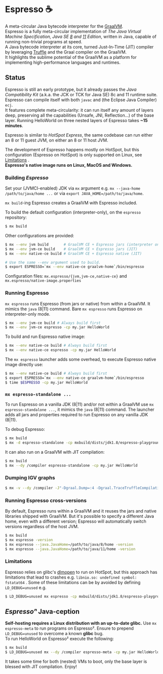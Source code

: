 # Espresso :coffee:
A meta-circular Java bytecode interpreter for the [GraalVM](https://github.com/oracle/graal).  
Espresso is a fully meta-circular implementation of *The Java Virtual Machine Specification, Java SE [8](https://docs.oracle.com/javase/specs/jvms/se8/html/index.html) and [11](https://docs.oracle.com/javase/specs/jvms/se11/html/index.html) Edition*, written in Java, capable of running non-trivial programs at speed.  
A Java bytecode interpreter at its core, turned Just-In-Time (JIT) compiler by leveraging [Truffle](https://github.com/oracle/graal/tree/master/truffle) and the Graal compiler on the GraalVM.  
It highlights the sublime potential of the GraalVM as a platform for implementing high-performance languages and runtimes.

## Status
Espresso is still an early prototype, but it already passes the *Java Compatibility Kit* (a.k.a. the JCK or TCK for Java SE) 8c and 11 runtime suite.  
Espresso can compile itself with both `javac` and (the Eclipse Java Compiler) `ecj`.  
It features complete meta-circularity: it can run itself any amount of layers deep, preserving all the capabilities (Unsafe, JNI, Reflection...) of the base layer. Running HelloWorld on three nested layers of Espresso takes **~15 minutes**.  

Espresso is similar to *HotSpot Express*, the same codebase can run either an 8 or 11 guest JVM, on either an 8 or 11 host JVM.

The development of Espresso happens mostly on HotSpot, but this configuration (Espresso on HotSpot) is only supported on Linux, see [Limitations](#1--limitations.)
.  
**Espresso's native image runs on Linux, MacOS and Windows.**

### Building _Espresso_

Set your (JVMCI-enabled) JDK via `mx` argument  e.g. `mx --java-home /path/to/java/home ...` or via `export JAVA_HOME=/path/to/java/home`.

`mx build`-ing Espresso creates a GraalVM with Espresso included.

To build the default configuration (interpreter-only), on the `espresso` repository:
```bash
$ mx build
```

Other configurations are provided:  
```bash
$ mx --env jvm build       # GraalVM CE + Espresso jars (interpreter only)
$ mx --env jvm-ce build    # GraalVM CE + Espresso jars (JIT)
$ mx --env native-ce build # GraalVM CE + Espresso native (JIT)

# Use the same --env argument used to build.
$ export ESPRESSO=`mx --env native-ce graalvm-home`/bin/espresso
```

Configuration files: `mx.espresso/{jvm,jvm-ce,native-ce}` and `mx.espresso/native-image.properties`

### Running Espresso
`mx espresso` runs Espresso (from jars or native) from within a GraalVM. It mimics the `java` (8|11) command. Bare `mx espresso` runs Espresso on interpreter-only mode.

```bash
$ mx --env jvm-ce build # Always build first
$ mx --env jvm-ce espresso -cp my.jar HelloWorld
```

To build and run Espresso native image:
```bash
$ mx --env native-ce build # Always build first
$ mx --env native-ce espresso -cp my.jar HelloWorld
```

The `mx espresso` launcher adds some overhead, to execute Espresso native image directly use:
```bash
$ mx --env native-ce build # Always build first
$ export ESPRESSO=`mx --env native-ce graalvm-home`/bin/espresso
$ time $ESPRESSO -cp my.jar HelloWorld
```

### `mx espresso-standalone ...`
To run Espresso on a vanilla JDK (8|11) and/or not within a GraalVM use `mx espresso-standalone ...`, it mimics the `java` (8|11) command. The launcher adds all jars and properties required to run Espresso on any vanilla JDK (8|11).

To debug Espresso:
```bash
$ mx build
$ mx -d espresso-standalone -cp mxbuild/dists/jdk1.8/espresso-playground.jar com.oracle.truffle.espresso.playground.HelloWorld
```

It can also run on a GraalVM with JIT compilation:
```bash
$ mx build
$ mx --dy /compiler espresso-standalone -cp my.jar HelloWorld
```

### Dumping IGV graphs
```bash
$ mx -v --dy /compiler -J"-Dgraal.Dump=:4 -Dgraal.TraceTruffleCompilation=true -Dgraal.TruffleBackgroundCompilation=false" espresso-standalone -cp  mxbuild/dists/jdk1.8/espresso-playground.jar com.oracle.truffle.espresso.playground.TestMain
```

### Running Espresso cross-versions
By default, Espresso runs within a GraalVM and it reuses the jars and native libraries shipped with GraalVM. But it's possible to specify a different Java home, even with a different version; Espresso will automatically switch versions regardless of the host JVM.
```bash
$ mx build
$ mx espresso -version
$ mx espresso --java.JavaHome=/path/to/java/8/home -version
$ mx espresso --java.JavaHome=/path/to/java/11/home -version
```

### Limitations
Espresso relies on glibc's [dlmopen](https://man7.org/linux/man-pages/man3/dlopen.3.html) to run on HotSpot, but this approach has limitations that lead to crashes e.g. `libnio.so: undefined symbol: fstatat64` . Some of these limitations can be by avoided by defining `LD_DEBUG=unused` e.g. 
```bash
$ LD_DEBUG=unused mx espresso -cp mxbuild/dists/jdk1.8/espresso-playground.jar com.oracle.truffle.espresso.playground.Tetris
```

## _Espressoⁿ_ Java-ception
**Self-hosting requires a Linux distribution with an up-to-date glibc.**
Use `mx espresso-meta` to run programs on Espresso². Ensure to prepend `LD_DEBUG=unused` to overcome a known **glibc** bug.  
To run HelloWorld on Espresso² execute the following:
```bash
$ mx build
$ LD_DEBUG=unused mx --dy /compiler espresso-meta -cp my.jar HelloWorld
```
It takes some time for both (nested) VMs to boot, only the base layer is blessed with JIT compilation. Enjoy!
